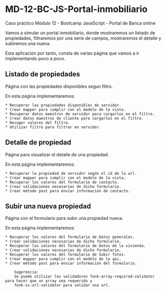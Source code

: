 # MD-12-BC-JS-Portal-inmobiliario
Caso práctico Módulo 12 - Bootcamp JavaScript - Portal de Banca online

Vamos a simular un portal inmobiliario, donde mostraremos un listado de propiedades, filtraremos por una serie de campos, mostraremos el detalle y subiremos una nueva.

Esta aplicación por tanto, consta de varias página que vamos a ir implementando poco a poco.
## Listado de propiedades
Página con las propiedades disponibles segun filtro.

En esta página implementaremos:

    * Recuperar las propiedades disponibles de servidor.
    * Crear mapper para cumplir con el modelo de la vista.
    * Recuperar datos maestros de servidor para cargarlos en el filtro.
    * Crear datos maestros de cliente para cargarlos en el filtro.
    * Recoger valores del filtro.
    * Utilizar filtro para filtrar en servidor.

## Detalle de propiedad
Página para visualizar el detalle de una propiedad.

En esta página implementaremos:

    * Recuperar la propiedad de servidor según el id de la url.
    * Crear mapper para cumplir con el modelo de la vista.
    * Recuperar los valores del formulario de contacto.
    * Crear validaciones necesarias de dicho formulario.
    * Crear método post para enviar información de contacto.

## Subir una nueva propiedad
Página con el formulario para subir una propiedad nueva.

En esta página implementaremos:

    * Recuperar los valores del formulario de Datos generales.
    * Crear validaciones necesarias de dicho formulario.
    * Recuperar los valores del formulario de Datos de la vivienda.
    * Crear validaciones necesarias de dicho formulario.
    * Recuperar los valores del formulario de Subir fotos.
    * Crear mapper para cumplir con el modelo de la api.
    * Crear método post para enviar información del formulario.

        Sugerencia:
        Se puede utilizar los validadores fonk-array-required-validator para hacer que un array sea requerido y
        fonk-is-url-validator para validar una url.